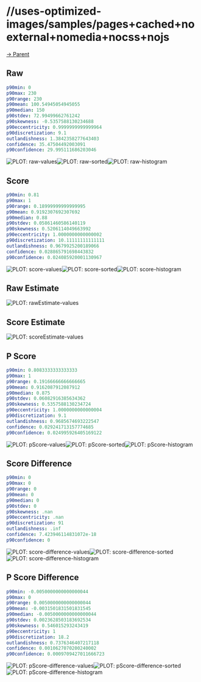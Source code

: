 
# //uses-optimized-images/samples/pages+cached+noexternal+nomedia+nocss+nojs

[→ Parent](../..)


## Raw


```yaml
p90min: 0
p90max: 230
p90range: 230
p90mean: 100.54945054945055
p90median: 150
p90stdev: 72.99499662761242
p90skewness: -0.5357588130234688
p90eccentricity: 0.9999999999999964
p90discretization: 9.1
outlandishness: 1.3842358277643403
confidence: 35.47504492003091
p90confidence: 29.995111686203046

```

![PLOT: raw-values](./raw/values.svg)![PLOT: raw-sorted](./raw/sorted.svg)![PLOT: raw-histogram](./raw/histogram.svg)
## Score


```yaml
p90min: 0.81
p90max: 1
p90range: 0.18999999999999995
p90mean: 0.9192307692307692
p90median: 0.88
p90stdev: 0.05861460586140119
p90skewness: 0.5206114049663992
p90eccentricity: 1.0000000000000002
p90discretization: 10.11111111111111
outlandishness: 0.9679925200189066
confidence: 0.028865791698443832
p90confidence: 0.024085920001130967

```

![PLOT: score-values](./score/values.svg)![PLOT: score-sorted](./score/sorted.svg)![PLOT: score-histogram](./score/histogram.svg)
## Raw Estimate

![PLOT: rawEstimate-values](./rawEstimate/values.svg)
## Score Estimate

![PLOT: scoreEstimate-values](./scoreEstimate/values.svg)
## P Score


```yaml
p90min: 0.8083333333333333
p90max: 1
p90range: 0.19166666666666665
p90mean: 0.9162087912087912
p90median: 0.875
p90stdev: 0.06082916385634362
p90skewness: 0.5357588130234724
p90eccentricity: 1.0000000000000004
p90discretization: 9.1
outlandishness: 0.9685674693222547
confidence: 0.029241713157774685
p90confidence: 0.024995926405169122

```

![PLOT: pScore-values](./pScore/values.svg)![PLOT: pScore-sorted](./pScore/sorted.svg)![PLOT: pScore-histogram](./pScore/histogram.svg)
## Score Difference


```yaml
p90min: 0
p90max: 0
p90range: 0
p90mean: 0
p90median: 0
p90stdev: 0
p90skewness: .nan
p90eccentricity: .nan
p90discretization: 91
outlandishness: .inf
confidence: 7.423946114831072e-18
p90confidence: 0

```

![PLOT: score-difference-values](./score-difference/values.svg)![PLOT: score-difference-sorted](./score-difference/sorted.svg)![PLOT: score-difference-histogram](./score-difference/histogram.svg)
## P Score Difference


```yaml
p90min: -0.0050000000000000044
p90max: 0
p90range: 0.0050000000000000044
p90mean: -0.0031501831501831545
p90median: -0.0050000000000000044
p90stdev: 0.0023628503183692534
p90skewness: 0.546015293243419
p90eccentricity: 1
p90discretization: 18.2
outlandishness: 0.7376346407217118
confidence: 0.0010627070200240002
p90confidence: 0.0009709427011666723

```

![PLOT: pScore-difference-values](./pScore-difference/values.svg)![PLOT: pScore-difference-sorted](./pScore-difference/sorted.svg)![PLOT: pScore-difference-histogram](./pScore-difference/histogram.svg)
